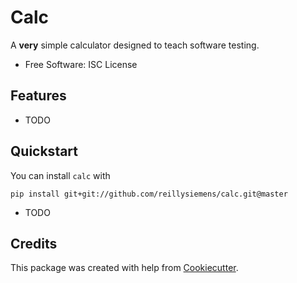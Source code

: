 # Calc

A **very** simple calculator designed to teach software testing.

- Free Software: ISC License

## Features

- TODO

## Quickstart
You can install `calc` with
```
pip install git+git://github.com/reillysiemens/calc.git@master
```

- TODO

## Credits

This package was created with help from [Cookiecutter].

[Cookiecutter]: https://github.com/audreyr/cookiecutter
